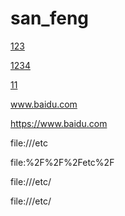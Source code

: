 # san_feng

[123](https://www.baidu.com)

[1234](www.baidu.com)

[11](file:///etc/passwd)




www.baidu.com

https://www.baidu.com

file:///etc

file:%2F%2F%2Fetc%2F

file:\/\/\/etc\/

file:///etc/


